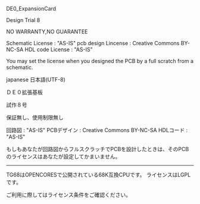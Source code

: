DE0_ExpansionCard

Design Trial 8

NO WARRANTY,NO GUARANTEE

Schematic License : "AS-IS"
pcb design Lincense : Creative Commons BY-NC-SA
HDL code License : "AS-IS"

You may set the license when you designed the PCB by a full scratch from a schematic.

japanese 日本語(UTF-8)

ＤＥ０拡張基板

試作８号

保証無し、使用制限無し

回路図 : "AS-IS"
PCBデザイン : Creative Commons BY-NC-SA
HDLコード : "AS-IS"

もしもあなたが回路図からフルスクラッチでPCBを設計したときは、そのPCBのライセンスはあなたが設定してかまいません。


--------------------------------------------------------------------------------

TG68はOPENCORESで公開されている68K互換CPUです。
ライセンスはLGPLです。

ご利用に際してはライセンス条件をご確認ください。

